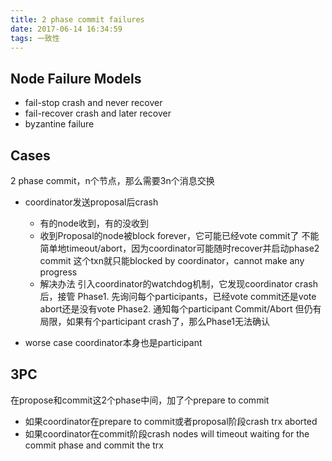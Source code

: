 ```yaml
---
title: 2 phase commit failures
date: 2017-06-14 16:34:59
tags: 一致性
---
```


## Node Failure Models

- fail-stop
  crash and never recover
- fail-recover
  crash and later recover
- byzantine failure

## Cases

2 phase commit，n个节点，那么需要3n个消息交换

- coordinator发送proposal后crash
  - 有的node收到，有的没收到
  - 收到Proposal的node被block forever，它可能已经vote commit了
    不能简单地timeout/abort，因为coordinator可能随时recover并启动phase2 commit
    这个txn就只能blocked by coordinator，cannot make any progress
  - 解决办法
    引入coordinator的watchdog机制，它发现coordinator crash后，接管
    Phase1. 先询问每个participants，已经vote commit还是vote abort还是没有vote
    Phase2. 通知每个participant Commit/Abort
    但仍有局限，如果有个participant crash了，那么Phase1无法确认

- worse case
  coordinator本身也是participant

## 3PC

在propose和commit这2个phase中间，加了个prepare to commit
- 如果coordinator在prepare to commit或者proposal阶段crash
  trx aborted
- 如果coordinator在commit阶段crash
  nodes will timeout waiting for the commit phase and commit the trx


